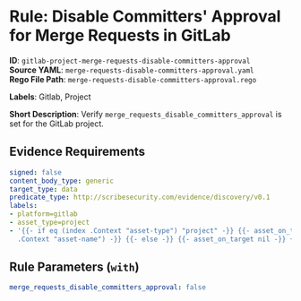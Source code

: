 # Rule: Disable Committers' Approval for Merge Requests in GitLab

**ID**: `gitlab-project-merge-requests-disable-committers-approval`  
**Source YAML**: `merge-requests-disable-committers-approval.yaml`  
**Rego File Path**: `merge-requests-disable-committers-approval.rego`  

**Labels**: Gitlab, Project

**Short Description**: Verify `merge_requests_disable_committers_approval` is set for the GitLab project.

## Evidence Requirements

```yaml
signed: false
content_body_type: generic
target_type: data
predicate_type: http://scribesecurity.com/evidence/discovery/v0.1
labels:
- platform=gitlab
- asset_type=project
- '{{- if eq (index .Context "asset-type") "project" -}} {{- asset_on_target (index
  .Context "asset-name") -}} {{- else -}} {{- asset_on_target nil -}} {{- end -}}'
```
## Rule Parameters (`with`)

```yaml
merge_requests_disable_committers_approval: false
```
